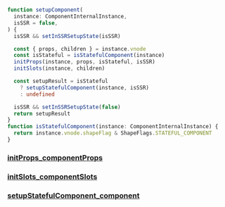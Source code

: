 #
```ts
function setupComponent(
  instance: ComponentInternalInstance,
  isSSR = false,
) {
  isSSR && setInSSRSetupState(isSSR)

  const { props, children } = instance.vnode
  const isStateful = isStatefulComponent(instance)
  initProps(instance, props, isStateful, isSSR)
  initSlots(instance, children)

  const setupResult = isStateful
    ? setupStatefulComponent(instance, isSSR)
    : undefined

  isSSR && setInSSRSetupState(false)
  return setupResult
}
function isStatefulComponent(instance: ComponentInternalInstance) {
  return instance.vnode.shapeFlag & ShapeFlags.STATEFUL_COMPONENT
}
```

### [initProps_componentProps](./initProps_componentProps.md)
### [initSlots_componentSlots](./initSlots_componentSlots.md)
### [setupStatefulComponent_component](./setupStatefulComponent_component.md)